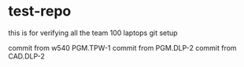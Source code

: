 # test-repo
this is for verifying all the team 100 laptops git setup

commit from w540 PGM.TPW-1
commit from PGM.DLP-2
commit from CAD.DLP-2